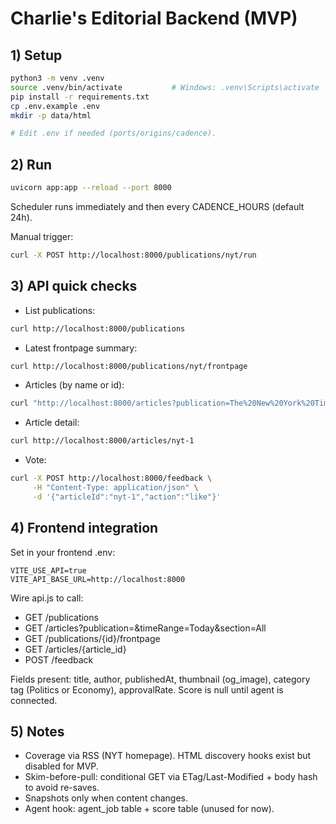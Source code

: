 # Charlie's Editorial Backend (MVP)

## 1) Setup
```bash
python3 -m venv .venv
source .venv/bin/activate           # Windows: .venv\Scripts\activate
pip install -r requirements.txt
cp .env.example .env
mkdir -p data/html

# Edit .env if needed (ports/origins/cadence).
```

## 2) Run

```bash
uvicorn app:app --reload --port 8000
```

Scheduler runs immediately and then every CADENCE_HOURS (default 24h).

Manual trigger:
```bash
curl -X POST http://localhost:8000/publications/nyt/run
```

## 3) API quick checks

- List publications:
```bash
curl http://localhost:8000/publications
```

- Latest frontpage summary:
```bash
curl http://localhost:8000/publications/nyt/frontpage
```

- Articles (by name or id):
```bash
curl "http://localhost:8000/articles?publication=The%20New%20York%20Times&section=All"
```

- Article detail:
```bash
curl http://localhost:8000/articles/nyt-1
```

- Vote:
```bash
curl -X POST http://localhost:8000/feedback \
     -H "Content-Type: application/json" \
     -d '{"articleId":"nyt-1","action":"like"}'
```

## 4) Frontend integration

Set in your frontend .env:
```
VITE_USE_API=true
VITE_API_BASE_URL=http://localhost:8000
```

Wire api.js to call:
- GET /publications
- GET /articles?publication=<name or id>&timeRange=Today&section=All
- GET /publications/{id}/frontpage
- GET /articles/{article_id}
- POST /feedback

Fields present: title, author, publishedAt, thumbnail (og_image), category tag (Politics or Economy), approvalRate.
Score is null until agent is connected.

## 5) Notes

- Coverage via RSS (NYT homepage). HTML discovery hooks exist but disabled for MVP.
- Skim-before-pull: conditional GET via ETag/Last-Modified + body hash to avoid re-saves.
- Snapshots only when content changes.
- Agent hook: agent_job table + score table (unused for now).

